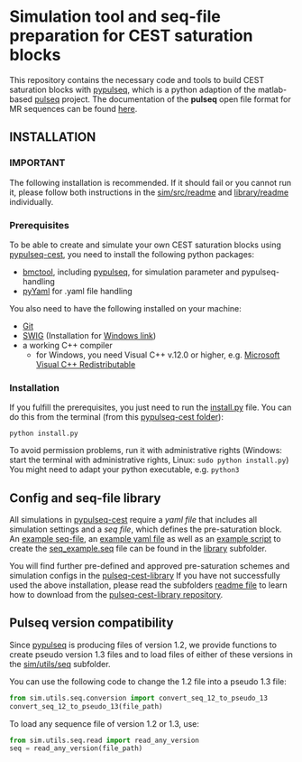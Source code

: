 # Simulation tool and seq-file preparation for CEST saturation blocks

This repository contains the necessary code and tools to build CEST saturation blocks with 
[pypulseq](https://github.com/imr-framework/pypulseq), which is a python adaption of the matlab-based 
[pulseq](https://github.com/pulseq/pulseq) project. The documentation of the **pulseq** open file format for MR 
sequences can be found [here](https://pulseq.github.io/specification.pdf). 

## INSTALLATION
### IMPORTANT 
The following installation is recommended. If it should fail or you cannot run it, please follow both instructions in the [sim/src/readme](sim/src/readme.md) and [library/readme](library/readme.md) individually.
### Prerequisites
To be able to create and simulate your own CEST saturation blocks using [pypulseq-cest](.), you need to install the following python packages:
- [bmctool](https://github.com/schuenke/BMCTool), including [pypulseq](https://github.com/imr-framework/pypulseq), for simulation parameter and pypulseq-handling
- [pyYaml](https://yaml.org/) for .yaml file handling 

You also need to have the following installed on your machine:
- [Git](https://git-scm.com/)
- [SWIG](http://www.swig.org/exec.html) (Installation for [Windows link](http://www.swig.org/Doc1.3/Windows.html))
- a working C++ compiler
    - for Windows, you need Visual C++ v.12.0 or higher, e.g. [Microsoft Visual C++ Redistributable](https://visualstudio.microsoft.com/downloads/)

### Installation
If you fulfill the prerequisites, you just need to run the [install.py](install.py) file.
You can do this from the terminal (from this [pypulseq-cest folder](.)):
```
python install.py
```
To avoid permission problems, run it with administrative rights (Windows: start the terminal with administrative rights, Linux: ```sudo python install.py```)
You might need to adapt your python executable, e.g. ```python3```

## Config and seq-file library
All simulations in [pypulseq-cest]() require a *yaml file* that includes all simulation settings and a *seq file*, which
defines the pre-saturation block. An [example seq-file](library/seq_example.seq), an [example yaml file]() as well as an 
[example script](library/write_seq_example.py) to create the [seq_example.seq](library/seq_example.seq) file can be 
found in the [library](library) subfolder. 

You will find further pre-defined and approved pre-saturation schemes and simulation configs in the [pulseq-cest-library](library/pulseq-cest-library)
If you have not successfully used the above installation, please read the subfolders [readme file](library/readme.md) to learn how to
download from the [pulseq-cest-library repository](https://github.com/kherz/pulseq-cest-library).

## Pulseq version compatibility
Since [pypulseq](https://github.com/imr-framework/pypulseq) is producing files of version 1.2, we provide functions 
to create pseudo version 1.3 files and to load files of either of these versions in the 
[sim/utils/seq](sim/utils/seq) subfolder.

You can use the following code to change the 1.2 file into a pseudo 1.3 file:
````python
from sim.utils.seq.conversion import convert_seq_12_to_pseudo_13
convert_seq_12_to_pseudo_13(file_path)
````

To load any sequence file of version 1.2 or 1.3, use:
````python
from sim.utils.seq.read import read_any_version
seq = read_any_version(file_path)
````

